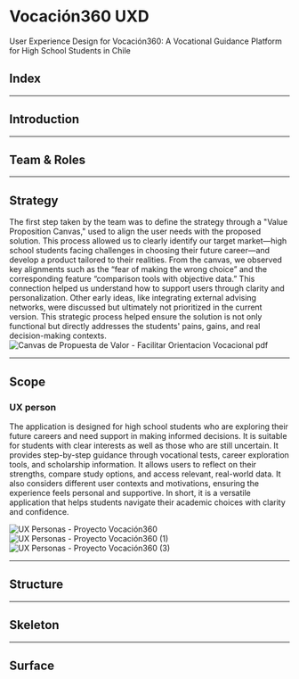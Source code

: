 # Vocación360 UXD
User Experience Design for Vocación360: A Vocational Guidance Platform for High School Students in Chile

## Index


***
## Introduction


***
## Team & Roles


***
## Strategy
The first step taken by the team was to define the strategy through a "Value Proposition Canvas," used to align the user needs with the proposed solution. This process allowed us to clearly identify our target market—high school students facing challenges in choosing their future career—and develop a product tailored to their realities. From the canvas, we observed key alignments such as the “fear of making the wrong choice” and the corresponding feature “comparison tools with objective data.” This connection helped us understand how to support users through clarity and personalization. Other early ideas, like integrating external advising networks, were discussed but ultimately not prioritized in the current version. This strategic process helped ensure the solution is not only functional but directly addresses the students' pains, gains, and real decision-making contexts.
![Canvas de Propuesta de Valor - Facilitar Orientacion Vocacional pdf](https://github.com/user-attachments/assets/31b3a1dc-e298-4f0d-beb7-5ae7a16d7860)

***
## Scope
### UX person
The application is designed for high school students who are exploring their future careers and need support in making informed decisions. It is suitable for students with clear interests as well as those who are still uncertain. It provides step-by-step guidance through vocational tests, career exploration tools, and scholarship information. It allows users to reflect on their strengths, compare study options, and access relevant, real-world data. It also considers different user contexts and motivations, ensuring the experience feels personal and supportive. In short, it is a versatile application that helps students navigate their academic choices with clarity and confidence.


![UX Personas - Proyecto Vocación360](https://github.com/user-attachments/assets/68fee6e1-722e-40c9-92fc-dc0cea22aae2)
![UX Personas - Proyecto Vocación360 (1)](https://github.com/user-attachments/assets/6f662cf8-7fff-4f1e-9665-cc4a31a07089)
![UX Personas - Proyecto Vocación360 (3)](https://github.com/user-attachments/assets/1057760f-0e7e-4366-9be0-9d0ce44dc068)

***
## Structure


***
## Skeleton


***
## Surface
